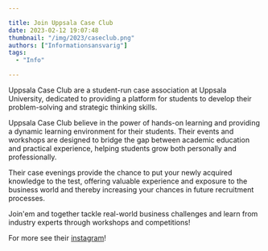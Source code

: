 ```yaml
---

title: Join Uppsala Case Club
date: 2023-02-12 19:07:48
thumbnail: "/img/2023/caseclub.png"
authors: ["Informationsansvarig"]
tags: 
  - "Info"

---
```

Uppsala Case Club are a student-run case association at Uppsala University, dedicated to providing a platform for students to develop their problem-solving and strategic thinking skills.

Uppsala Case Club believe in the power of hands-on learning and providing a dynamic learning environment for their students. Their events and workshops are designed to bridge the gap between academic education and practical experience, helping students grow both personally and professionally.

Their case evenings provide the chance to put your newly acquired knowledge to the test, offering valuable experience and exposure to the business world and thereby increasing your chances in future recruitment processes.

Join'em and together tackle real-world business challenges and learn from industry experts through workshops and competitions!

For more see their [instagram](https://www.instagram.com/uppsalacaseclub/)!